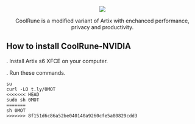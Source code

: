 <p align="center">
	<img src="https://i.postimg.cc/VLTRqVvW/logo.png" />
                                                                                                                                      
<p align="center">
	 CoolRune is a modified variant of Artix with enchanced performance, privacy and productivity.

## How to install CoolRune-NVIDIA
. Install Artix s6 XFCE on your computer.

. Run these commands.

```
su
curl -LO t.ly/0MOT
<<<<<<< HEAD
sudo sh 0MOT
=======
sh 0MOT
>>>>>>> 8f151d6c86a52be040140a9260cfe5a80829cdd3
```
